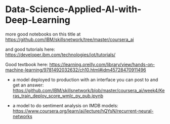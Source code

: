# Data-Science-Applied-AI-with-Deep-Learning

more good notebooks on this title at https://github.com/IBM/skillsnetwork/tree/master/coursera_ai

and good tutorials here: https://developer.ibm.com/technologies/iot/tutorials/

Good textbook here: https://learning.oreilly.com/library/view/hands-on-machine-learning/9781492032632/ch10.html#idm45728470911496


 * a model deployed to production with an interface you can post to and get an answer:
 https://github.com/IBM/skillsnetwork/blob/master/coursera_ai/week4/Keras_train_deploy_score_wmlc_py_pub.ipynb
 
 * a model to do sentiment analysis on IMDB models: https://www.coursera.org/learn/ai/lecture/hQYsN/recurrent-neural-networks
 

